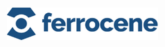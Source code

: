 <p align="center">
    <img height="75" src="https://github.com/ferrocene/.github/raw/main/ferrocene.svg">
</p>
